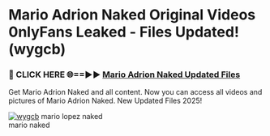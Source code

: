 # Mario Adrion Naked Original Videos 0nlyFans Leaked - Files Updated! (wygcb)

<h3>🔴 CLICK HERE 🌐==►► <a href="https://tinyurl.com/up5wt9bj" rel="nofollow">Mario Adrion Naked Updated Files</a></h3>

Get Mario Adrion Naked and all content. Now you can access all videos and pictures of Mario Adrion Naked. New Updated Files 2025!

[![wygcb](https://i.imgur.com/ABiUzMV.gif)](https://tinyurl.com/up5wt9bj)
mario lopez naked<br>
mario naked